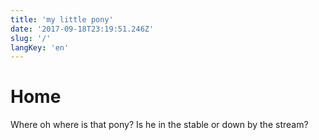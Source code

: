 ```yaml
---
title: 'my little pony'
date: '2017-09-18T23:19:51.246Z'
slug: '/'
langKey: 'en'
---
```


# Home

Where oh where is that pony?
Is he in the stable or down by the stream?
